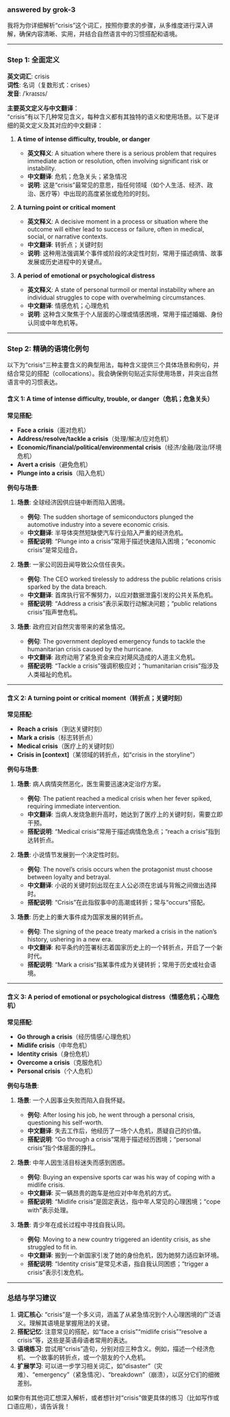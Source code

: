 ### answered by grok-3
我将为你详细解析“crisis”这个词汇，按照你要求的步骤，从多维度进行深入讲解，确保内容清晰、实用，并结合自然语言中的习惯搭配和语境。

---

### Step 1: 全面定义

**英文词汇**: crisis  
**词性**: 名词（复数形式：crises）  
**发音**: /ˈkraɪsɪs/  

**主要英文定义与中文翻译**：  
“crisis”有以下几种常见含义，每种含义都有其独特的语义和使用场景。以下是详细的英文定义及其对应的中文翻译：

1. **A time of intense difficulty, trouble, or danger**  
   - **英文释义**: A situation where there is a serious problem that requires immediate action or resolution, often involving significant risk or instability.  
   - **中文翻译**: 危机；危急关头；紧急情况  
   - **说明**: 这是“crisis”最常见的意思，指任何领域（如个人生活、经济、政治、医疗等）中出现的高度紧张或危险的时刻。

2. **A turning point or critical moment**  
   - **英文释义**: A decisive moment in a process or situation where the outcome will either lead to success or failure, often in medical, social, or narrative contexts.  
   - **中文翻译**: 转折点；关键时刻  
   - **说明**: 这种用法强调某个事件或阶段的决定性时刻，常用于描述病情、故事发展或历史进程中的关键点。

3. **A period of emotional or psychological distress**  
   - **英文释义**: A state of personal turmoil or mental instability where an individual struggles to cope with overwhelming circumstances.  
   - **中文翻译**: 情感危机；心理危机  
   - **说明**: 这种含义聚焦于个人层面的心理或情感困境，常用于描述婚姻、身份认同或中年危机等。

---

### Step 2: 精确的语境化例句

以下为“crisis”三种主要含义的典型用法，每种含义提供三个具体场景和例句，并结合常见的搭配（collocations）。我会确保例句贴近实际使用场景，并突出自然语言中的习惯表达。

#### 含义 1: A time of intense difficulty, trouble, or danger（危机；危急关头）

**常见搭配**:  
- **Face a crisis**（面对危机）  
- **Address/resolve/tackle a crisis**（处理/解决/应对危机）  
- **Economic/financial/political/environmental crisis**（经济/金融/政治/环境危机）  
- **Avert a crisis**（避免危机）  
- **Plunge into a crisis**（陷入危机）  

**例句与场景**:

1. **场景**: 全球经济因供应链中断而陷入困境。  
   - **例句**: The sudden shortage of semiconductors plunged the automotive industry into a severe economic crisis.  
   - **中文翻译**: 半导体突然短缺使汽车行业陷入严重的经济危机。  
   - **搭配说明**: “Plunge into a crisis”常用于描述快速陷入困境；“economic crisis”是常见组合。

2. **场景**: 一家公司因丑闻导致公众信任丧失。  
   - **例句**: The CEO worked tirelessly to address the public relations crisis sparked by the data breach.  
   - **中文翻译**: 首席执行官不懈努力，以应对数据泄露引发的公共关系危机。  
   - **搭配说明**: “Address a crisis”表示采取行动解决问题；“public relations crisis”指声誉危机。

3. **场景**: 政府应对自然灾害带来的紧急情况。  
   - **例句**: The government deployed emergency funds to tackle the humanitarian crisis caused by the hurricane.  
   - **中文翻译**: 政府动用了紧急资金来应对飓风造成的人道主义危机。  
   - **搭配说明**: “Tackle a crisis”强调积极应对；“humanitarian crisis”指涉及人类福祉的危机。

---

#### 含义 2: A turning point or critical moment（转折点；关键时刻）

**常见搭配**:  
- **Reach a crisis**（到达关键时刻）  
- **Mark a crisis**（标志转折点）  
- **Medical crisis**（医疗上的关键时刻）  
- **Crisis in [context]**（某领域的转折点，如“crisis in the storyline”）  

**例句与场景**:

1. **场景**: 病人病情突然恶化，医生需要迅速决定治疗方案。  
   - **例句**: The patient reached a medical crisis when her fever spiked, requiring immediate intervention.  
   - **中文翻译**: 当病人发烧急剧升高时，她达到了医疗上的关键时刻，需要立即干预。  
   - **搭配说明**: “Medical crisis”常用于描述病情危急点；“reach a crisis”指到达转折点。

2. **场景**: 小说情节发展到一个决定性时刻。  
   - **例句**: The novel’s crisis occurs when the protagonist must choose between loyalty and betrayal.  
   - **中文翻译**: 小说的关键时刻出现在主人公必须在忠诚与背叛之间做出选择时。  
   - **搭配说明**: “Crisis”在此指叙事中的高潮或转折；常与“occurs”搭配。

3. **场景**: 历史上的重大事件成为国家发展的转折点。  
   - **例句**: The signing of the peace treaty marked a crisis in the nation’s history, ushering in a new era.  
   - **中文翻译**: 和平条约的签署标志着国家历史上的一个转折点，开启了一个新时代。  
   - **搭配说明**: “Mark a crisis”指某事件成为关键转折；常用于历史或社会语境。

---

#### 含义 3: A period of emotional or psychological distress（情感危机；心理危机）

**常见搭配**:  
- **Go through a crisis**（经历情感/心理危机）  
- **Midlife crisis**（中年危机）  
- **Identity crisis**（身份危机）  
- **Overcome a crisis**（克服危机）  
- **Personal crisis**（个人危机）  

**例句与场景**:

1. **场景**: 一个人因事业失败而陷入自我怀疑。  
   - **例句**: After losing his job, he went through a personal crisis, questioning his self-worth.  
   - **中文翻译**: 失去工作后，他经历了一场个人危机，质疑自己的价值。  
   - **搭配说明**: “Go through a crisis”常用于描述经历困境；“personal crisis”指个体层面的挣扎。

2. **场景**: 中年人因生活目标迷失而感到困惑。  
   - **例句**: Buying an expensive sports car was his way of coping with a midlife crisis.  
   - **中文翻译**: 买一辆昂贵的跑车是他应对中年危机的方式。  
   - **搭配说明**: “Midlife crisis”是固定表达，指中年人常见的心理困境；“cope with”表示处理。

3. **场景**: 青少年在成长过程中寻找自我认同。  
   - **例句**: Moving to a new country triggered an identity crisis, as she struggled to fit in.  
   - **中文翻译**: 搬到一个新国家引发了她的身份危机，因为她努力适应新环境。  
   - **搭配说明**: “Identity crisis”是常见术语，指自我认同困惑；“trigger a crisis”表示引发危机。

---

### 总结与学习建议

1. **词汇核心**: “crisis”是一个多义词，涵盖了从紧急情况到个人心理困境的广泛语义。理解其语境是掌握用法的关键。  
2. **搭配记忆**: 注意常见的搭配，如“face a crisis”“midlife crisis”“resolve a crisis”等，这些是英语母语者常用的表达。  
3. **语境练习**: 尝试用“crisis”造句，分别对应三种含义。例如，描述一个经济危机、一个故事的转折点，或一个朋友的个人危机。  
4. **扩展学习**: 可以进一步学习相关词汇，如“disaster”（灾难）、“emergency”（紧急情况）、“breakdown”（崩溃），以区分它们的细微差别。

如果你有其他词汇想深入解析，或者想针对“crisis”做更具体的练习（比如写作或口语应用），请告诉我！